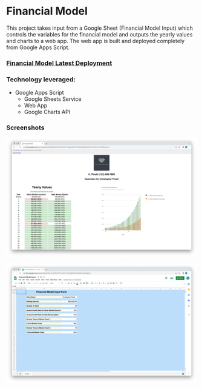 # Financial Model
This project takes input from a Google Sheet (Financial Model Input) which controls the variables for the financial model and outputs the yearly values and charts to a web app. The web app is built and deployed completely from Google Apps Script.

### [Financial Model Latest Deployment](https://script.google.com/macros/s/AKfycbyENK89E0sXTvRG7hdLDCTYtwBdpw9HZ3rlkRqLqhRgQwQXZEHvUvKJEHjxe7u78HP9YA/exec)

### Technology leveraged:
* Google Apps Script
  * Google Sheets Service
  * Web App
  * Google Charts API

### Screenshots
![Financial Model Web App](/screenshots/Financial%20Model%20Web%20App.png)

![Financial Model Input Form](/screenshots/Financial%20Model%20Input%20Form.png)